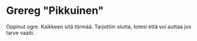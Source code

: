 # Grereg "Pikkuinen"
Oppinut ogre. Kaikkeen sitä törmää. Tarjottiin olutta, totesi että voi auttaa jos tarve vaatii.